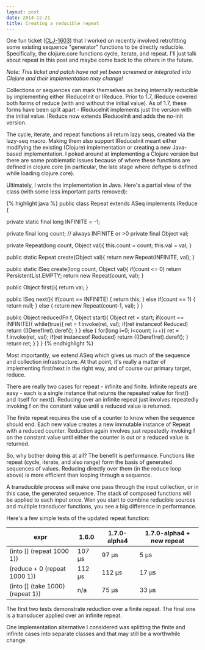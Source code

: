 ```yaml
---
layout: post
date: 2014-12-21
title: Creating a reducible repeat
---
```


One fun ticket ([CLJ-1603](http://dev.clojure.org/jira/browse/CLJ-1603)) that I worked on recently involved retrofitting some existing sequence "generator" functions to be directly reducible.
Specifically, the clojure.core functions cycle, iterate, and repeat.
I'll just talk about repeat in this post and maybe come back to the others in the future.

*Note: This ticket and patch have not yet been screened or integrated into Clojure and their implementation may change!*

Collections or sequences can mark themselves as being internally reducible by implementing either IReduceInit or IReduce. 
Prior to 1.7, IReduce covered both forms of reduce (with and without the initial value).
As of 1.7, these forms have been split apart - IReduceInit implements just the version with the initial value.
IReduce now extends IReduceInit and adds the no-init version.

The cycle, iterate, and repeat functions all return lazy seqs, created via the lazy-seq macro.
Making them also support IReduceInit meant either modifying the existing (Clojure) implementation or creating a new Java-based implementation.
I poked around at implementing a Clojure version but there are some problematic issues because of where these functions are defined in clojure.core (in particular, the late stage where deftype is defined while loading clojure.core).

Ultimately, I wrote the implementation in Java. Here's a partial view of the class (with some less important parts removed):

{% highlight java %}
public class Repeat extends ASeq implements IReduce {

private static final long INFINITE = -1;

private final long count;  // always INFINITE or >0
private final Object val;

private Repeat(long count, Object val){
    this.count = count;
    this.val = val;
}

public static Repeat create(Object val){
    return new Repeat(INFINITE, val);
}

public static ISeq create(long count, Object val){
    if(count <= 0)
        return PersistentList.EMPTY;
    return new Repeat(count, val);
}

public Object first(){
    return val;
}

public ISeq next(){
    if(count == INFINITE) {
        return this;
    } else if(count == 1) {
        return null;
    } else {
        return new Repeat(count-1, val);
    }
}

public Object reduce(IFn f, Object start){
    Object ret = start;
    if(count == INFINITE){
        while(true){
            ret = f.invoke(ret, val);
            if(ret instanceof Reduced)
                return ((IDeref)ret).deref();
        }
    } else {
        for(long i=0; i<count; i++){
            ret = f.invoke(ret, val);
            if(ret instanceof Reduced)
                return ((IDeref)ret).deref();
        }
        return ret;
    }
}
}
{% endhighlight %}

Most importantly, we extend ASeq which gives us much of the sequence and collection infrastructure. At that point, it's really a matter of implementing first/next in the right way, and of course our primary target, reduce.

There are really two cases for repeat - infinite and finite. Infinite repeats are easy - each is a single instance that returns the repeated value for first() and itself for next(). Reducing over an infinite repeat just involves repeatedly invoking f on the constant value until a reduced value is returned.

The finite repeat requires the use of a counter to know when the sequence should end. Each new value creates a new immutable instance of Repeat with a reduced counter. Reduction again involves just repeatedly invoking f on the constant value until either the counter is out or a reduced value is returned.

So, why bother doing this at all? 
The benefit is performance. 
Functions like repeat (cycle, iterate, and also range) form the basis of generated sequences of values. 
Reducing directly over them (in the reduce loop above) is more efficient than looping through a sequence.
 
A transducible process will make one pass through the input collection, or in this case, the generated sequence. 
The stack of composed functions will be applied to each input once.
Wen you start to combine reducible sources and multiple transducer functions, you see a big difference in performance.

Here's a few simple tests of the updated repeat function:

| expr | 1.6.0 | 1.7.0-alpha4 | 1.7.0-alpha4 + new repeat |
| ----- | ---- | ---- | ---- |
| (into [] (repeat 1000 1)) | 107 µs | 97 µs | 5 µs |
| (reduce + 0 (repeat 1000 1)) | 112 µs | 112 µs | 17 µs |
| (into [] (take 1000) (repeat 1)) | n/a | 75 µs | 33 µs | 

The first two tests demonstrate reduction over a finite repeat.
The final one is a transducer applied over an infinite repeat.

One implementation alternative I considered was splitting the finite and infinite cases into separate classes and that may still be a worthwhile change.
